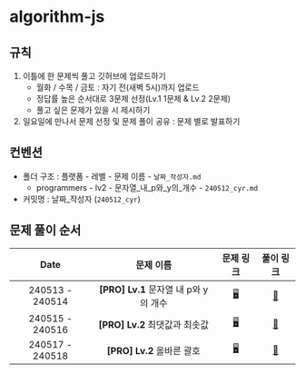 # algorithm-js

## 규칙

1. 이틀에 한 문제씩 풀고 깃허브에 업로드하기
    - 월화 / 수목 / 금토 : 자기 전(새벽 5시)까지 업로드
    - 정답률 높은 순서대로 3문제 선정(Lv.1 1문제 & Lv.2 2문제)
    - 풀고 싶은 문제가 있을 시 제시하기
2. 일요일에 만나서 문제 선정 및 문제 풀이 공유 : 문제 별로 발표하기
   <br>

## 컨벤션

-   폴더 구조 : 플랫폼 - 레벨 - 문제 이름 - `날짜_작성자.md`
    -   programmers - lv2 - 문자열_내_p와_y의_개수 - `240512_cyr.md`
-   커밋명 : 날짜\_작성자 (`240512_cyr`)
    <br>

## 문제 풀이 순서

|      Date       |               문제 이름               |                               문제 링크                               |                  풀이 링크                   |
| :-------------: | :-----------------------------------: | :-------------------------------------------------------------------: | :------------------------------------------: |
| 240513 - 240514 | **[PRO] Lv.1** 문자열 내 p와 y의 개수 | [🖥️](https://school.programmers.co.kr/learn/courses/30/lessons/12916) | [📝](programmers/lv1/문자열_내_p와_y의_개수) |
| 240515 - 240516 |    **[PRO] Lv.2** 최댓값과 최솟값     | [🖥️](https://school.programmers.co.kr/learn/courses/30/lessons/12939) |    [📝](programmers/lv2/최댓값과_최솟값)     |
| 240517 - 240518 |      **[PRO] Lv.2** 올바른 괄호       | [🖥️](https://school.programmers.co.kr/learn/courses/30/lessons/12909) |      [📝](programmers/lv2/올바른_괄호)       |
